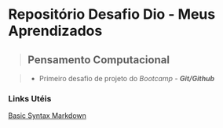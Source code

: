 # Repositório Desafio Dio - Meus Aprendizados

> ## Pensamento Computacional

> - Primeiro desafio de projeto do _Bootcamp_ - **_Git/Github_**

### Links Utéis

[Basic Syntax Markdown](https://www.markdownguide.org/basic-syntax/)
